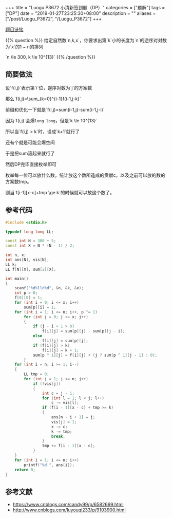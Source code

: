 +++
title = "Luogu P3672 小清新签到题（DP）"
categories = ["题解"]
tags = ["DP"]
date = "2019-01-27T23:25:30+08:00"
description = ""
aliases = ["/post/Luogu_P3672", "/Luogu_P3672"]
+++

[题目链接](https://www.luogu.org/problemnew/show/P3672)

{{% question %}}
给定自然数\`n,k,x\`，你要求出第\`k\`小的长度为\`n\`的逆序对对数为\`x\`的1 ~ n的排列

\`n \le 300, k \le 10^{13}\`
{{% /question %}}

<!--more-->

## 简要做法

设\`f(i,j)\`表示第\`i\`位，逆序对数为\`j\`的方案数

那么\`f(i,j)=\sum_{k=0}^{i-1}f(i-1,j-k)\`

前缀和优化一下就是\`f(i,j)=sum(i-1,j)-sum(i-1,j-i)\`

因为\`f(i,j)\`会爆`long long`，但是\`k \le 10^{13}\`

所以当\`f(i,j) > k\`时，设成\`k+1\`就行了

还有个就是可能会爆空间

于是把sum滚起来就行了

然后DP完毕直接枚举即可

枚举每一位可以放什么数，统计放这个数所造成的贡献c，以及之前可以放的数的方案数tmp。

则当\`f[i-1][x-c]+tmp \ge k\`的时候就可以放这个数了。

## 参考代码

```c++
#include <stdio.h>

typedef long long LL;

const int N = 300 + 5;
const int X = N * (N - 1) / 2;

int n, x;
int ans[N], vis[N];
LL k;
LL f[N][X], sum[2][X];

int main()
{
    scanf("%d%lld%d", &n, &k, &x);
    int p = 0;
    f[0][0] = 1;
    for (int i = 0; i <= x; i++)
        sum[p][i] = 1;
    for (int i = 1; i <= n; i++, p ^= 1)
        for (int j = 0; j <= x; j++)
        {
            if (j - i + 1 > 0)
                f[i][j] = sum[p][j] - sum[p][j - i];
            else
                f[i][j] = sum[p][j];
            if (f[i][j] > k)
                f[i][j] = k + 1;
            sum[p ^ 1][j] = f[i][j] + (j ? sum[p ^ 1][j - 1] : 0);
        }
    for (int i = n; i >= 1; i--)
    {
        LL tmp = 0;
        for (int j = 1; j <= n; j++)
            if (!vis[j])
            {
                int c = j - 1;
                for (int l = 1; l < j; l++)
                    c -= vis[l];
                if (f[i - 1][x - c] + tmp >= k)
                {
                    ans[n - i + 1] = j;
                    vis[j] = 1;
                    x -= c;
                    k -= tmp;
                    break;
                }
                tmp += f[i - 1][x - c];
            }
    }
    for (int i = 1; i <= n; i++)
        printf("%d ", ans[i]);
    return 0;
}
```

## 参考文献
- https://www.cnblogs.com/candy99/p/6582699.html
- http://www.cnblogs.com/luyouqi233/p/9103900.html